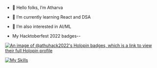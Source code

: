 - 👋 Hello folks, I’m Atharva

- 🌱 I’m currently learning React and DSA

- 👀 I’m also interested in AI/ML

- My Hacktoberfest 2022 badges--

[![An image of @athuhack2022's Holopin badges, which is a link to view their full Holopin profile](https://holopin.me/athuhack2022)](https://holopin.io/@athuhack2022)

[![My Skills](https://skillicons.dev/icons?i=js,html,css,fastapi,gcp,git,linkedin,netlify,nodejs,php,r,react,vscode,wordpress)](https://skillicons.dev)

<!---
Atharva-C/Atharva-C is a ✨ special ✨ repository because its `README.md` (this file) appears on your GitHub profile.
You can click the Preview link to take a look at your changes.
--->
